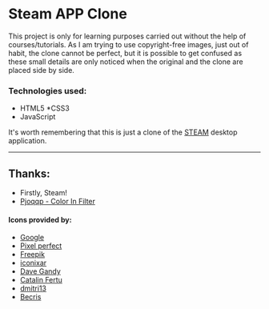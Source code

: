 # Steam APP Clone
 
 This project is only for learning purposes carried out without the help of courses/tutorials.
 As I am trying to use copyright-free images, just out of habit, the clone cannot be perfect, but it is possible to get confused as these small details are only noticed when the original and the clone are placed side by side.

 
### Technologies used:
* HTML5
*CSS3
* JavaScript

It's worth remembering that this is just a clone of the <a href="https://store.steampowered.com/about/">STEAM</a> desktop application.

---
## Thanks:
* Firstly, Steam!
* <a href="https://codepen.io/sosuke/pen/Pjoqqp" title="Color invert">Pjoqqp - Color In Filter</a>

#### Icons provided by:
* <a href="https://www.flaticon.com/authors/google" title="Google">Google</a>
* <a href="https://www.flaticon.com/br/autores/pixel-perfect" title="Pixel perfect">Pixel perfect</a>
* <a href="https://www.flaticon.com/br/autores/freepik" title="Freepik">Freepik</a>
* <a href="https://www.flaticon.com/br/autores/iconixar" title="iconixar">iconixar</a>
* <a href="https://www.flaticon.com/br/autores/dave-gandy" title="Dave Gandy">Dave Gandy</a>
* <a href="https://www.flaticon.com/br/autores/catalin-fertu" title="Catalin Fertu">Catalin Fertu</a>
* <a href="https://www.flaticon.com/authors/dmitri13" title="dmitri13">dmitri13</a>
* <a href="https://www.flaticon.com/authors/becris" title="Becris">Becris</a>
